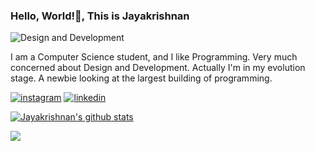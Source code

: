 ### Hello, World!👋, This is Jayakrishnan
![Design and Development](https://media-exp1.licdn.com/dms/image/C5616AQE6-7enPnugNg/profile-displaybackgroundimage-shrink_350_1400/0/1608659797325?e=1620259200&v=beta&t=FI44H1qnuXERHDPffR7guGesMK_GLP2jEs0QF3pW1ZY)

I am a Computer Science student, and I like Programming. Very much concerned about Design and Development. Actually I'm in my evolution stage. A newbie looking at the largest building of programming.


[![instagram](http://img.shields.io/website?label=im_jayakrishnan&color=green&?&logo=instagram&down_message=follow&up_message=follow&logoColor=white&style=for-the-badge&url=https://www.instagram.com/iamdonmathew)](https://www.instagram.com/im_jayakrishnan/)
[![linkedin](http://img.shields.io/website?label=Jayakrishnan&color=green&?&logo=linkedin&down_message=follow&up_message=follow&logoColor=white&style=for-the-badge&url=https://www.linkedin.com/in/iamdonmathew/)](https://www.linkedin.com/in/jayakrishnan-v-r-0a4680196/)








[![Jayakrishnan's github stats](https://github-readme-stats.vercel.app/api?username=jayakrishnan98&count_private=true&show_icons=true&custom_title=Status&theme=merko)](https://github.com/anuraghazra/github-readme-stats)

<a href="https://github.com/jayakrishnan98/github-readme-stats">
  <img align="center" src="https://github-readme-stats.vercel.app/api/top-langs/?username=jayakrishnan98&layout=compact&theme=material-palenight" />
</a>






